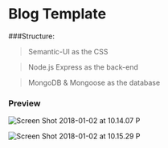 # Blog Template

###Structure:
>Semantic-UI as the CSS

>Node.js Express as the back-end

>MongoDB & Mongoose as the database 
    


### Preview
![Screen Shot 2018-01-02 at 10.14.07 P](https://lh3.googleusercontent.com/--Bj85KL0w_w/WkxZv-o-pEI/AAAAAAAAO98/VDEVpd9oeok7k2AVOcdnX8d9n_63-yz_wCHMYCw/I/Screen%2BShot%2B2018-01-02%2Bat%2B10.14.07%2BPM.png)

![Screen Shot 2018-01-02 at 10.15.29 P](https://lh3.googleusercontent.com/-aSmgGI5hDoU/WkxZwPEOebI/AAAAAAAAO-A/jB8NDtycb-wqTAL6VccBCmVt2qVuApGTgCHMYCw/I/Screen%2BShot%2B2018-01-02%2Bat%2B10.15.29%2BPM.png)

